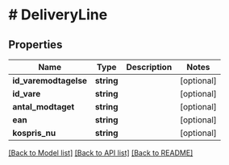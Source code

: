 # # DeliveryLine

## Properties

Name | Type | Description | Notes
------------ | ------------- | ------------- | -------------
**id_varemodtagelse** | **string** |  | [optional]
**id_vare** | **string** |  | [optional]
**antal_modtaget** | **string** |  | [optional]
**ean** | **string** |  | [optional]
**kospris_nu** | **string** |  | [optional]

[[Back to Model list]](../../README.md#models) [[Back to API list]](../../README.md#endpoints) [[Back to README]](../../README.md)
